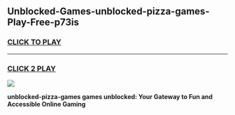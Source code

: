 
## Unblocked-Games-unblocked-pizza-games-Play-Free-p73is
<h3>
<a href="https://premium76.site?title=unblocked-pizza-games&ref=22A">CLICK TO PLAY</a></h3>
<hr>

<h3>
<a href="https://premium76.site?title=unblocked-pizza-games&ref=22A">CLICK 2 PLAY</a>
  
</h3>

<a href="https://premium76.site?title=unblocked-pizza-games&ref=22A"><img src="https://clearcache.store/games.png"></a>


**unblocked-pizza-games games unblocked: Your Gateway to Fun and Accessible Online Gaming**
